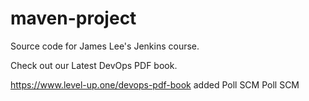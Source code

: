 # maven-project
Source code for James Lee's Jenkins course.

Check out our Latest DevOps PDF book.

https://www.level-up.one/devops-pdf-book
added Poll SCM
Poll SCM

